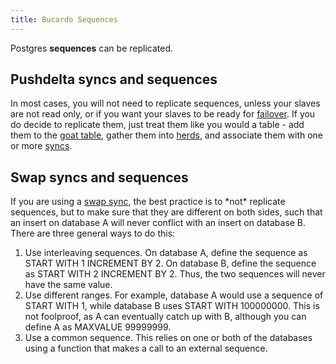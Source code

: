 ```yaml
---
title: Bucardo Sequences
---
```


Postgres **sequences** can be replicated.

Pushdelta syncs and sequences
-----------------------------

In most cases, you will not need to replicate sequences, unless your slaves
are not read only, or if you want your slaves to be ready
for [failover](/Bucardo/operations/failover).  If you do decide to replicate
them, just treat them like you would a table - add them to the [goat table](/Bucardo/schema/goat),
gather them into [herds](/Bucardo/object_types/herd), and associate them
with one or more [syncs](/Bucardo/object_types/sync).

Swap syncs and sequences
------------------------

If you are using a [swap sync](/Bucardo/object_types/swap),
the best practice is to \*not\* replicate sequences,
but to make sure that they are different on both sides,
such that an insert on database A will never conflict with an insert
on database B.  There are three general ways to do this:

1.  Use interleaving sequences. On database A, define the sequence as START WITH 1 INCREMENT BY 2. On database B, define the sequence as START WITH 2 INCREMENT BY 2. Thus, the two sequences will never have the same value.
2.  Use different ranges. For example, database A would use a sequence of START WITH 1, while database B uses START WITH 100000000. This is not foolproof, as A can eventually catch up with B, although you can define A as MAXVALUE 99999999.
3.  Use a common sequence. This relies on one or both of the databases using a function that makes a call to an external sequence.

